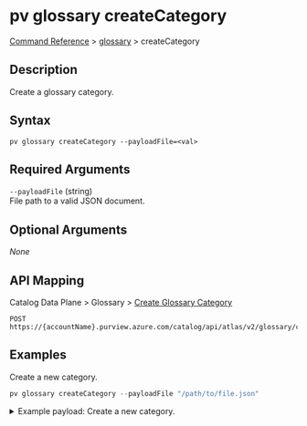# pv glossary createCategory
[Command Reference](../../../README.md#command-reference) > [glossary](./main.md) > createCategory

## Description
Create a glossary category.

## Syntax
```
pv glossary createCategory --payloadFile=<val>
```

## Required Arguments
`--payloadFile` (string)  
File path to a valid JSON document.

## Optional Arguments
*None*

## API Mapping
Catalog Data Plane > Glossary > [Create Glossary Category](https://docs.microsoft.com/en-us/rest/api/purview/catalogdataplane/glossary/create-glossary-category)
```
POST https://{accountName}.purview.azure.com/catalog/api/atlas/v2/glossary/category
```

## Examples
Create a new category.
```powershell
pv glossary createCategory --payloadFile "/path/to/file.json"
```
<details><summary>Example payload: Create a new category.</summary>
<p>

```json
{
    "anchor": {
        "glossaryGuid": "f2307f48-5834-4709-be85-02f3aea5d149"
    },
    "name": "MyCategory"
}
```
</p>
</details>
